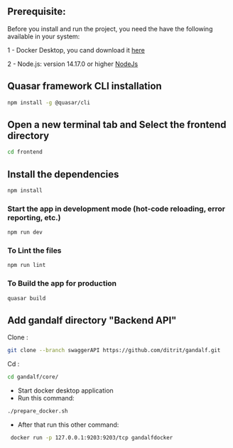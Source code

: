 
## Prerequisite:

Before you install and run the project, you need the have the following available in your system:

1 - Docker Desktop, you cand download it [here](https://docs.docker.com/get-docker/)

2 - Node.js: version 14.17.0 or higher [NodeJs](https://nodejs.org/)


## Quasar framework CLI installation

```bash
npm install -g @quasar/cli
```

## Open a new terminal tab and Select the frontend directory

```bash
cd frontend
```

## Install the dependencies

```bash
npm install
```

### Start the app in development mode (hot-code reloading, error reporting, etc.)

```bash
npm run dev 
```

### To Lint the files

```bash
npm run lint
```

### To Build the app for production

```bash
quasar build
```


## Add gandalf directory "Backend API"

Clone :

```bash
git clone --branch swaggerAPI https://github.com/ditrit/gandalf.git
```

Cd :

```bash
cd gandalf/core/
```

- Start docker desktop application
- Run this command:

```bash
./prepare_docker.sh
```

- After that run this other command:

```bash
 docker run -p 127.0.0.1:9203:9203/tcp gandalfdocker
 ```

